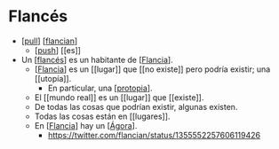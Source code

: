 # Flancés

- [[pull]] [[flancian]] 
  - [[push]] [[es]]
- Un [[flancés]] es un habitante de [[Flancia]].
  - [[Flancia]] es un [[lugar]] que [[no existe]] pero podría existir; una [[utopía]].
    - En particular, una [[protopia]].
  - El [[mundo real]] es un [[lugar]] que [[existe]].
  - De todas las cosas que podrían existir, algunas existen. 
  - Todas las cosas están en [[lugares]].
  - En [[Flancia]] hay un [[Ágora]].
    - https://twitter.com/flancian/status/1355552257606119426


[//begin]: # "Autogenerated link references for markdown compatibility"
[pull]: pull "Pull"
[flancian]: flancian "Flancian"
[push]: push "Push"
[flancés]: flancés "Flancés"
[Flancia]: flancia "Flancia"
[protopia]: protopia "Protopia"
[Ágora]: ágora "Ágora"
[//end]: # "Autogenerated link references"